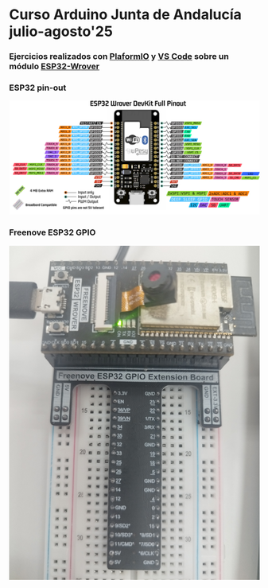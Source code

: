 # Curso Arduino Junta de Andalucía julio-agosto'25

### Ejercicios realizados con [PlaformIO](https://platformio.org/) y [VS Code](https://code.visualstudio.com/) sobre un módulo [ESP32-Wrover](https://www.espressif.com/sites/default/files/documentation/esp32-wrover-e_esp32-wrover-ie_datasheet_en.pdf)

### ESP32 pin-out
<img src="ESP32 Wrover/doc-esp32-wrover-pinout-schema.webp" alt="ESP32 pin out" />

### Freenove ESP32 GPIO
<img src="ESP32 Wrover/Freenove ESP3232 GPIO Extension Board.jpg" alt="ESP32 pin out" />
